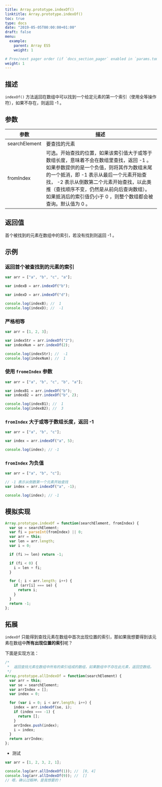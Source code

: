 ```yaml
---
title: Array.prototype.indexOf()
linktitle: Array.prototype.indexOf()
toc: true
type: docs
date: "2019-05-05T00:00:00+01:00"
draft: false
menu:
  example:
    parent: Array ES5
    weight: 1

# Prev/next pager order (if `docs_section_pager` enabled in `params.toml`)
weight: 1
---
```


## 描述

`indexOf()` 方法返回在数组中可以找到一个给定元素的第一个索引（使用全等操作符），如果不存在，则返回 -1 。

## 参数

| 参数          | 描述                                                                                                                                                                                                                                                                                                                                   |
| ------------- | -------------------------------------------------------------------------------------------------------------------------------------------------------------------------------------------------------------------------------------------------------------------------------------------------------------------------------------- |
| searchElement | 要查找的元素                                                                                                                                                                                                                                                                                                                           |
| fromIndex     | 可选。开始查找的位置，如果该索引值大于或等于数组长度，意味着不会在数组里查找，返回 -1 。如果参数提供的是一个负值，则将其作为数组末尾的一个抵消，即 -1 表示从最后一个元素开始查找， -2 表示从倒数第二个元素开始查找，以此类推（查找顺序不变，仍然是从前向后查询数组）。如果抵消后的索引值仍小于 0 ，则整个数组都会被查询。默认值为 0 。 |

## 返回值

首个被找到的元素在数组中的索引，若没有找到则返回 -1 。

## 示例

### 返回首个被查找到的元素的索引

```js
var arr = ["a", "b", "c", "a"];

var indexB = arr.indexOf("b");

var indexD = arr.indexOf("d");

console.log(indexB); //  1
console.log(indexD); //  -1
```

### 严格相等

```js
var arr = [1, 2, 3];

var indexStr = arr.indexOf("2");
var indexNum = arr.indexOf(2);

console.log(indexStr); //  -1
console.log(indexNum); //  1
```

### 使用 `fromeIndex` 参数

```js
var arr = ["a", "b", "c", "b", "a"];

var indexB1 = arr.indexOf("b");
var indexB2 = arr.indexOf("b", 2);

console.log(indexB1); //  1
console.log(indexB2); //  3
```

### `fromIndex` 大于或等于数组长度，返回 -1

```js
var arr = ["a", "b", "c"];

var index = arr.indexOf("a", 5);

console.log(index); // -1
```

### `fromIndex` 为负值

```js
var arr = ["a", "b", "c"];

// -1 表示从倒数第一个元素开始查找
var index = arr.indexOf("a", -1);

console.log(index); // -1
```

## 模拟实现

```js
Array.prototype.indexOf = function(searchElement, fromIndex) {
  var se = searchElement;
  var fi = parseInt(fromIndex) || 0;
  var arr = this;
  var len = arr.length;
  var i = 0;

  if (fi >= len) return -1;

  if (fi < 0) {
    i = len + fi;
  }

  for (; i < arr.length; i++) {
    if (arr[i] === se) {
      return i;
    }
  }
  return -1;
};
```

## 拓展

`indexOf` 只能得到查找元素在数组中首次出现位置的索引，那如果我想要得到该元素在数组中**所有出现位置的索引**呢？

下面是实现方法：

```js
/*
 *  返回查找元素在数组中所有的索引组成的数组，如果数组中不存在此元素，返回空数组。
 */
Array.prototype.allIndexOf = function(searchElement) {
  var arr = this;
  var se = searchElement;
  var arrIndex = [];
  var index = 0;

  for (var i = 0; i < arr.length; i++) {
    index = arr.indexOf(se, i);
    if (index === -1) {
      return [];
    }
    arrIndex.push(index);
    i = index;
  }
  return arrIndex;
};
```

- 测试

```js
var arr = [1, 2, 3, 2, 1];

console.log(arr.allIndexOf(1)); //  [0, 4]
console.log(arr.allIndexOf(9)); //  []
// 嗯，确认过眼神，是我想要的！
```
